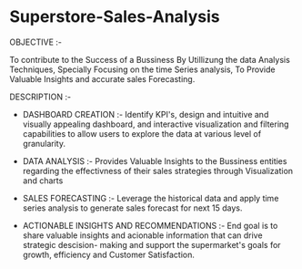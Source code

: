 # Superstore-Sales-Analysis

OBJECTIVE :-

To contribute to the Success of a Bussiness By Utillizung the data Analysis Techniques, Specially Focusing on the time Series analysis, To Provide Valuable Insights and accurate sales Forecasting.

DESCRIPTION :-

* DASHBOARD CREATION :- Identify KPI's, design and intuitive and visually appealing dashboard, and interactive visualization and filtering capabilities to allow users to explore the data at various level of granularity.

* DATA ANALYSIS :- Provides Valuable Insights to the Bussiness entities regarding the effectivness of their sales strategies through Visualization and charts

* SALES FORECASTING :- Leverage the historical data and apply time series analysis to generate sales forecast for next 15 days.

* ACTIONABLE INSIGHTS AND RECOMMENDATIONS :- End goal is to share valuable insights and acionable information that can drive strategic descision- making and support the supermarket's goals for growth, efficiency and Customer Satisfaction.
